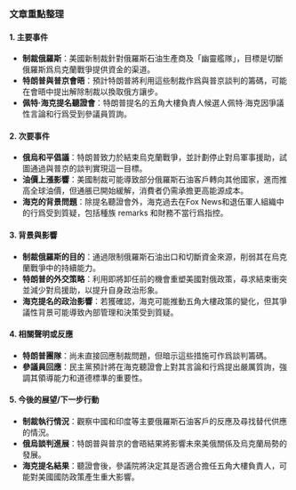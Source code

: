 ### 文章重點整理

#### 1. 主要事件
- **制裁俄羅斯**：美國新制裁針對俄羅斯石油生產商及「幽靈艦隊」，目標是切斷俄羅斯爲烏克蘭戰爭提供資金的渠道。  
- **特朗普與普京會晤**：預計特朗普將利用這些制裁作爲與普京談判的籌碼，可能在會晤中提出解除制裁以換取俄方讓步。  
- **佩特·海克提名聽證會**：特朗普提名的五角大樓負責人候選人佩特·海克因爭議性言論和行爲受到參議員質詢。

#### 2. 次要事件
- **俄烏和平倡議**：特朗普致力於結束烏克蘭戰爭，並計劃停止對烏軍事援助，試圖通過與普京的談判實現這一目標。  
- **油價上漲影響**：美國制裁可能導致部分俄羅斯石油客戶轉向其他國家，進而推高全球油價，但通脹已開始緩解，消費者仍需承擔更高能源成本。  
- **海克的背景問題**：除提名聽證會外，海克過去在Fox News和退伍軍人組織中的行爲受到質疑，包括種族 remarks 和財務不當行爲指控。

#### 3. 背景與影響
- **制裁俄羅斯的目的**：通過限制俄羅斯石油出口和切斷資金來源，削弱其在烏克蘭戰爭中的持續能力。  
- **特朗普的外交策略**：利用即將卸任前的機會重塑美國對俄政策，尋求結束衝突並減少對烏援助，以提升自身政治形象。  
- **海克提名的政治影響**：若獲確認，海克可能推動五角大樓政策的變化，但其爭議性背景可能導致內部管理和決策受到質疑。

#### 4. 相關聲明或反應
- **特朗普團隊**：尚未直接回應制裁問題，但暗示這些措施可作爲談判籌碼。  
- **參議員回應**：民主黨預計將在海克聽證會上對其言論和行爲提出嚴厲質詢，強調其領導能力和道德標準的重要性。  

#### 5. 今後的展望/下一步行動
- **制裁執行情況**：觀察中國和印度等主要俄羅斯石油客戶的反應及尋找替代供應的情況。  
- **俄烏談判進展**：特朗普與普京的會晤結果將影響未來美俄關係及烏克蘭局勢的發展。  
- **海克提名結果**：聽證會後，參議院將決定其是否適合擔任五角大樓負責人，可能對美國國防政策產生重大影響。